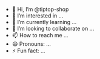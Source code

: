 - 👋 Hi, I’m @tiptop-shop
- 👀 I’m interested in ...
- 🌱 I’m currently learning ...
- 💞️ I’m looking to collaborate on ...
- 📫 How to reach me ...
- 😄 Pronouns: ...
- ⚡ Fun fact: ...

<!---
tiptop-shop/tiptop-shop is a ✨ special ✨ repository because its `README.md` (this file) appears on your GitHub profile.
You can click the Preview link to take a look at your changes.
--->
